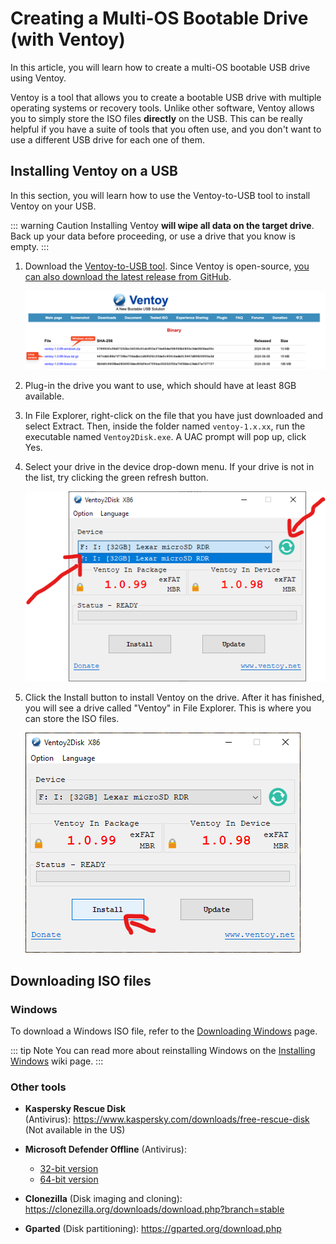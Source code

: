 # Creating a Multi-OS Bootable Drive (with Ventoy)
In this article, you will learn how to create a multi-OS bootable USB drive using Ventoy.

Ventoy is a tool that allows you to create a bootable USB drive with multiple operating systems or recovery tools. Unlike other software, Ventoy allows you to simply store the ISO files **directly** on the USB. This can be really helpful if you have a suite of tools that you often use, and you don't want to use a different USB drive for each one of them.

## Installing Ventoy on a USB
In this section, you will learn how to use the Ventoy-to-USB tool to install Ventoy on your USB.

::: warning Caution
Installing Ventoy **will wipe all data on the target drive**. Back up your data before proceeding, or use a drive that you know is empty.
:::

1. Download the [Ventoy-to-USB tool](https://www.ventoy.net/en/download.html). Since Ventoy is open-source, [you can also download the latest release from GitHub](https://github.com/ventoy/Ventoy/releases).

    ![Download page of Ventoy](<img/ventoy/ventoy-download.png>)

2. Plug-in the drive you want to use, which should have at least 8GB available.

3. In File Explorer, right-click on the file that you have just downloaded and select Extract. Then, inside the folder named `ventoy-1.x.xx`, run the executable named `Ventoy2Disk.exe`. A UAC prompt will pop up, click Yes.

4. Select your drive in the device drop-down menu. If your drive is not in the list, try clicking the green refresh button.

    ![Select USB](<img/ventoy/ventoy-window-screen.png>)
    
5. Click the Install button to install Ventoy on the drive. After it has finished, you will see a drive called "Ventoy" in File Explorer. This is where you can store the ISO files.

    ![Click on Install button](img/ventoy/install-ventoy.png)

## Downloading ISO files
### Windows
To download a Windows ISO file, refer to the [Downloading Windows](./downloading-windows.md) page.


::: tip Note
You can read more about reinstalling Windows on the [Installing Windows](installing-windows) wiki page.
:::

### Other tools
- **Kaspersky Rescue Disk** (Antivirus): https://www.kaspersky.com/downloads/free-rescue-disk (Not available in the US)

- **Microsoft Defender Offline** (Antivirus):
    - [32-bit version](https://go.microsoft.com/fwlink/?LinkID=234123)
    - [64-bit version](https://go.microsoft.com/fwlink/?LinkID=234124)

- **Clonezilla** (Disk imaging and cloning): https://clonezilla.org/downloads/download.php?branch=stable

- **Gparted** (Disk partitioning): https://gparted.org/download.php

